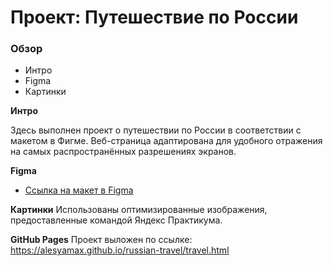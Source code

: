 # Проект: Путешествие по России

### Обзор
* Интро
* Figma
* Картинки

**Интро**

Здесь выполнен проект о путешествии по России в соответствии с макетом в Фигме.
Веб-страница адаптирована для удобного отражения на самых распространённых разрешениях экранов.

**Figma**

* [Ссылка на макет в Figma](https://www.figma.com/file/5S2WSbEFL6awjVWJ0NWL8Q/Sprint-3_-Russia-_-desktop-mobile?node-id=28503%3A0)

**Картинки**
Использованы оптимизированные изображения, предоставленные командой Яндекс Практикума.

**GitHub Pages**
Проект выложен по ссылке: https://alesyamax.github.io/russian-travel/travel.html
